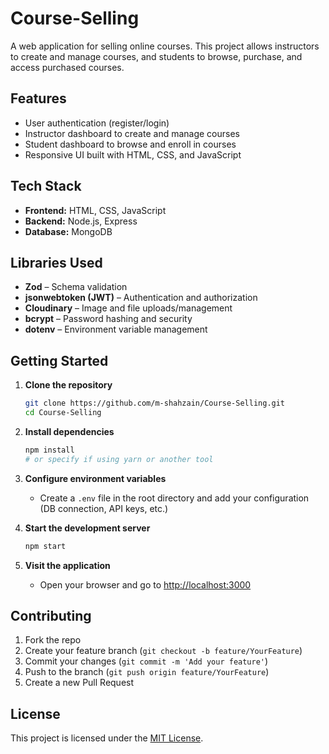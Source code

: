 # Course-Selling

A web application for selling online courses. This project allows instructors to create and manage courses, and students to browse, purchase, and access purchased courses.

## Features

- User authentication (register/login)
- Instructor dashboard to create and manage courses
- Student dashboard to browse and enroll in courses
- Responsive UI built with HTML, CSS, and JavaScript

## Tech Stack

- **Frontend:** HTML, CSS, JavaScript
- **Backend:** Node.js, Express
- **Database:** MongoDB

## Libraries Used

- **Zod** – Schema validation
- **jsonwebtoken (JWT)** – Authentication and authorization
- **Cloudinary** – Image and file uploads/management
- **bcrypt** – Password hashing and security
- **dotenv** – Environment variable management

## Getting Started

1. **Clone the repository**
   ```bash
   git clone https://github.com/m-shahzain/Course-Selling.git
   cd Course-Selling
   ```

2. **Install dependencies**
   ```bash
   npm install
   # or specify if using yarn or another tool
   ```

3. **Configure environment variables**
   - Create a `.env` file in the root directory and add your configuration (DB connection, API keys, etc.)

4. **Start the development server**
   ```bash
   npm start
   ```

5. **Visit the application**
   - Open your browser and go to [http://localhost:3000](http://localhost:3000)

## Contributing

1. Fork the repo
2. Create your feature branch (`git checkout -b feature/YourFeature`)
3. Commit your changes (`git commit -m 'Add your feature'`)
4. Push to the branch (`git push origin feature/YourFeature`)
5. Create a new Pull Request

## License

This project is licensed under the [MIT License](LICENSE).